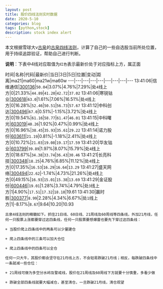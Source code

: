 ```yaml
---
layout: post
title: 股价四线法则实时数据
date: 2020-5-10
categories: blog
tags: [python,stock]
description: stock index alert
---
```



本文根据雪球大v[古泉](https://xueqiu.com/u/7148646888)的[古泉四线法则](https://xueqiu.com/7148646888/130498192)，计算了自己的一些自选股当前所处位置，用于持续追踪验证，帮助自己进行判断。

**说明**：下表中4线对应取值为`红色`表示最新价处于对应指标上方，属正面

时间|名称|代码|最新价|当日|3日|5日|位置|变动|距离|ma21|ma60|ma21w|ma60w
---|---|---|---|---|---|---|---|---
13:41:06|信维通信|[300136](https://xueqiu.com/S/SZ300136)|`50.04`|3.07%|4.76%|7.29%|处`4`线上方|0|21.33%|`44.89`|`41.20`|`42.72`|`37.02`
13:41:06|寒锐钴业|[300618](https://xueqiu.com/S/SZ300618)|`63.0`|1.61%|7.06%|16.51%|处`4`线上方|0|16.28%|`52.46`|`50.51`|`56.73`|`57.67`
13:41:12|中科创达|[300496](https://xueqiu.com/S/SZ300496)|`67.0`|0.51%|-1.15%|3.72%|处`4`线上方|0|19.54%|`61.16`|`58.77`|`61.47`|`46.01`
13:41:15|中科曙光|[603019](https://xueqiu.com/S/SH603019)|`40.26`|1.92%|0.47%|0.99%|处`4`线上方|0|16.96%|`38.45`|`35.93`|`35.61`|`29.22`
13:41:14|诺力股份|[603611](https://xueqiu.com/S/SH603611)|`21.19`|0.81%|-1.18%|2.41%|处`4`线上方|0|10.72%|`21.03`|`19.08`|`19.17`|`17.59`
13:41:20|华友钴业|[603799](https://xueqiu.com/S/SH603799)|`39.89`|1.97%|8.07%|15.79%|处`4`线上方|0|18.67%|`34.38`|`33.74`|`36.43`|`30.46`
13:41:21|长亮科技|[300348](https://xueqiu.com/S/SZ300348)|`18.25`|4.76%|6.85%|11.12%|处`4`线上方|0|17.35%|`16.53`|`16.29`|`16.64`|`13.29`
13:41:27|盛天网络|[300494](https://xueqiu.com/S/SZ300494)|`22.62`|-1.74%|4.73%|21.26%|处`4`线上方|0|49.15%|`16.93`|`15.01`|`15.38`|`13.69`
13:41:29|金证股份|[600446](https://xueqiu.com/S/SH600446)|`19.01`|1.28%|3.74%|4.79%|处`3`线上方|1|4.90%|`17.51`|`17.32`|`18.18`|19.61
13:41:30|赢时胜|[300377](https://xueqiu.com/S/SZ300377)|`8.99`|2.28%|4.34%|6.67%|处`1`线上方|1|-8.17%|`8.67`|9.64|10.20|10.93

```
古泉4线法则的精髓如下。抓住21日线、60日线、21周线及60周线等四条线，外加21月线，任何一只股票上涨都要穿过这四条线，任何一只股票要想爆雷也要先下穿过这四条线：

+ 当股价爬上四条线中的两条可以少量建仓

+ 爬上四条线中的三条可以加大仓位

+ 爬上四条线中的四条可以全仓

任何一只大牛，其股价都会坚守在21月线上方，不会轻易跌破21月线；相反，每跌破四条线中一条就减一些仓位：

+ 21周线可做为多空分水岭及警戒线，股价在21周线及60周线下方就要十分慎重，多看少做

+ 跌破全部四条线就要大幅减仓，甚至清仓，一旦跌破21月线，清仓观望
```
